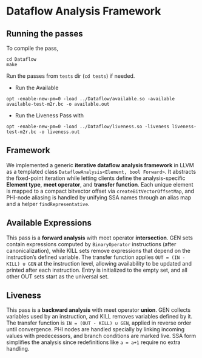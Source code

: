 # Dataflow Analysis Framework
## Running the passes
To compile the pass,
```
cd Dataflow
make
```
Run the passes from `tests` dir (`cd tests`) if needed.
- Run the Available 
```
opt -enable-new-pm=0 -load ../Dataflow/available.so -available available-test-m2r.bc -o available.out
```
- Run the Liveness Pass with
```
opt -enable-new-pm=0 -load ../Dataflow/liveness.so -liveness liveness-test-m2r.bc -o liveness.out
```

## Framework  
We implemented a generic **iterative dataflow analysis framework** in LLVM as a templated class `DataflowAnalysis<Element, bool Forward>`. It abstracts the fixed-point iteration while letting clients define the analysis-specific **Element type**, **meet operator**, and **transfer function**. Each unique element is mapped to a compact bitvector offset via `createBitVectorOffsetMap`, and PHI-node aliasing is handled by unifying SSA names through an alias map and a helper `findRepresentative`.  

## Available Expressions  
This pass is a **forward analysis** with meet operator **intersection**. GEN sets contain expressions computed by `BinaryOperator` instructions (after canonicalization), while KILL sets remove expressions that depend on the instruction’s defined variable. The transfer function applies `OUT = (IN - KILL) ∪ GEN` at the instruction level, allowing availability to be updated and printed after each instruction. Entry is initialized to the empty set, and all other OUT sets start as the universal set.  

## Liveness  
This pass is a **backward analysis** with meet operator **union**. GEN collects variables used by an instruction, and KILL removes variables defined by it. The transfer function is `IN = (OUT - KILL) ∪ GEN`, applied in reverse order until convergence. PHI nodes are handled specially by linking incoming values with predecessors, and branch conditions are marked live. SSA form simplifies the analysis since redefinitions like `a = a+1` require no extra handling.  

